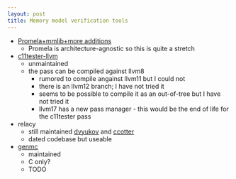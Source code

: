 ```yaml
---
layout: post
title: Memory model verification tools
---
```


- [Promela+mmlib+more additions](https://brilliantsugar.github.io/posts/how-i-learned-to-stop-worrying-and-love-juggling-c++-atomics/)
  - Promela is architecture-agnostic so this is quite a stretch
- [c11tester-llvm](https://github.com/bdemsky/c11tester-llvm)
  - unmaintained
  - the pass can be compiled against llvm8
    - rumored to compile angainst llvm11 but I could not
    - there is an llvm12 branch; I have not tried it
    - seems to be possible to compile it as an out-of-tree but I have not tried it
    - llvm17 has a new pass manager - this would be the end of life for the c11tester pass
- relacy
  - still maintained [dvyukov](https://github.com/dvyukov/relacy) and [ccotter](https://github.com/ccotter/relacy)
  - dated codebase but useable
- [genmc](https://github.com/MPI-SWS/genmc)
  - maintained
  - C only?
  - TODO
